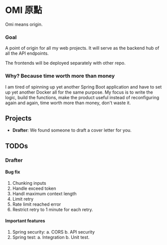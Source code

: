 # OMI 原點 

Omi means origin.

### Goal
A point of origin for all my web projects. It will serve as the backend hub of all the API endpoints.

The frontends will be deployed separately with other repo.

### Why? Because time worth more than money
I am tired of spinning up yet another Spring Boot application 
and have to set up yet another Docker all for the same purpose.
My focus is to write the logic, build the functions, 
make the product useful instead of reconfiguring again and again, 
time worth more than money, don't waste it.

## Projects

[//]: # (- **Breakfast**: A daily news aggregator for business and finance news.)
- **Drafter**: We found someone to draft a cover letter for you.

[//]: # (- **Mesure**: A food and beverage industry focus cost management app.)

[//]: # (- **Invoice**: A invoice management system.)


## TODOs
### Drafter
#### Bug fix
1. Chunking inputs
2. Handle exceed token
3. Handl maximum context length 
4. Limit retry
5. Rate limit reached error 
6. Restrict retry to 1 minute for each retry.

#### Important features
1. Spring security:
   a. CORS
   b. API security
2. Spring test:
   a. Integration
   b. Unit test.
